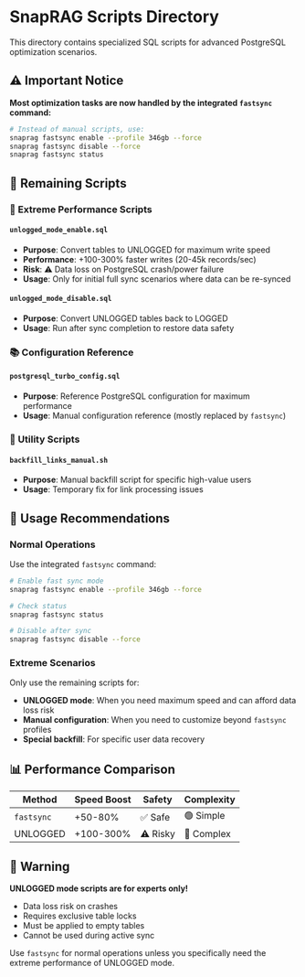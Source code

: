 # SnapRAG Scripts Directory

This directory contains specialized SQL scripts for advanced PostgreSQL optimization scenarios.

## ⚠️ Important Notice

**Most optimization tasks are now handled by the integrated `fastsync` command:**

```bash
# Instead of manual scripts, use:
snaprag fastsync enable --profile 346gb --force
snaprag fastsync disable --force
snaprag fastsync status
```

## 📁 Remaining Scripts

### 🚀 Extreme Performance Scripts

#### `unlogged_mode_enable.sql`
- **Purpose**: Convert tables to UNLOGGED for maximum write speed
- **Performance**: +100-300% faster writes (20-45k records/sec)
- **Risk**: ⚠️ Data loss on PostgreSQL crash/power failure
- **Usage**: Only for initial full sync scenarios where data can be re-synced

#### `unlogged_mode_disable.sql`
- **Purpose**: Convert UNLOGGED tables back to LOGGED
- **Usage**: Run after sync completion to restore data safety

### 📚 Configuration Reference

#### `postgresql_turbo_config.sql`
- **Purpose**: Reference PostgreSQL configuration for maximum performance
- **Usage**: Manual configuration reference (mostly replaced by `fastsync`)

### 🔧 Utility Scripts

#### `backfill_links_manual.sh`
- **Purpose**: Manual backfill script for specific high-value users
- **Usage**: Temporary fix for link processing issues

## 🎯 Usage Recommendations

### Normal Operations
Use the integrated `fastsync` command:
```bash
# Enable fast sync mode
snaprag fastsync enable --profile 346gb --force

# Check status
snaprag fastsync status

# Disable after sync
snaprag fastsync disable --force
```

### Extreme Scenarios
Only use the remaining scripts for:
- **UNLOGGED mode**: When you need maximum speed and can afford data loss risk
- **Manual configuration**: When you need to customize beyond `fastsync` profiles
- **Special backfill**: For specific user data recovery

## 📊 Performance Comparison

| Method | Speed Boost | Safety | Complexity |
|--------|-------------|---------|------------|
| `fastsync` | +50-80% | ✅ Safe | 🟢 Simple |
| UNLOGGED | +100-300% | ⚠️ Risky | 🔴 Complex |

## 🚨 Warning

**UNLOGGED mode scripts are for experts only!**
- Data loss risk on crashes
- Requires exclusive table locks
- Must be applied to empty tables
- Cannot be used during active sync

Use `fastsync` for normal operations unless you specifically need the extreme performance of UNLOGGED mode.
